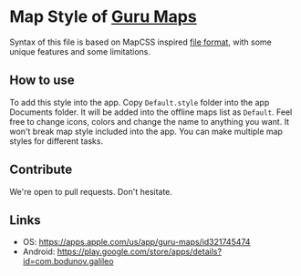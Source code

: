 # Map Style of [Guru Maps](https://gurumaps.app)

Syntax of this file is based on MapCSS inspired [file format](https://gurumaps.app/docs/mapcss/), with some unique features and some limitations.

## How to use

To add this style into the app. Copy `Default.style` folder into the app Documents folder. It will be added into the offline maps list as `Default`. Feel free to change icons, colors and change the name to anything you want. It won't break map style included into the app. You can make multiple map styles for different tasks.

## Contribute

We're open to pull requests. Don't hesitate.

## Links

* OS: https://apps.apple.com/us/app/guru-maps/id321745474
* Android: https://play.google.com/store/apps/details?id=com.bodunov.galileo
